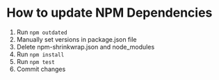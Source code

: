 # How to update NPM Dependencies

1. Run `npm outdated`
2. Manually set versions in package.json file
3. Delete npm-shrinkwrap.json and node_modules
4. Run `npm install`
5. Run `npm test`
6. Commit changes
